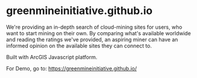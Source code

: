 # greenmineinitiative.github.io
We're providing an in-depth search of cloud-mining sites for users, who want to start mining on their own. By comparing what's available worldwide and reading the ratings we've provided, an aspiring miner can have an informed opinion on the available sites they can connect to.

Built with ArcGIS Javascript platform.

For Demo, go to: https://greenmineinitiative.github.io/
